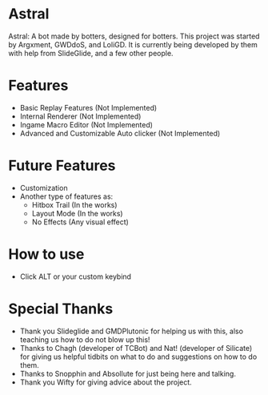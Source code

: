 # Astral

 Astral: A bot made by botters, designed for botters. This project was started by Argxment, GWDdoS, and LoliGD. It is currently being developed by them with help from SlideGlide, and a few other people.

# Features

 * Basic Replay Features (Not Implemented)
 * Internal Renderer (Not Implemented)
 * Ingame Macro Editor (Not Implemented)
 * Advanced and Customizable Auto clicker (Not Implemented)

# Future Features

 * Customization
 * Another type of features as:
    - Hitbox Trail (In the works)
    - Layout Mode (In the works)
    - No Effects (Any visual effect)

# How to use

* Click ALT or your custom keybind

# Special Thanks

* Thank you Slideglide and GMDPlutonic for helping us with this, also teaching us how to do not blow up this!
* Thanks to Chagh (developer of TCBot) and Nat! (developer of Silicate) for giving us helpful tidbits on what to do and suggestions on how to do them.
* Thanks to Snopphin and Absollute for just being here and talking.
* Thank you Wifty for giving advice about the project.
